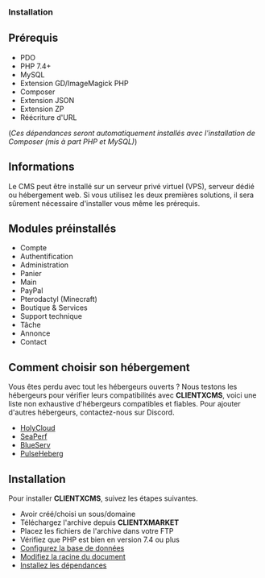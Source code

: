 ### Installation

## Prérequis

- PDO
- PHP 7.4+
- MySQL
- Extension GD/ImageMagick PHP
- Composer
- Extension JSON
- Extension ZP
- Réécriture d'URL

(*Ces dépendances seront automatiquement installés avec l'installation de Composer (mis à part PHP et MySQL)*)

## Informations

Le CMS peut être installé sur un serveur privé virtuel (VPS), serveur dédié ou hébergement web. Si vous utilisez les deux premières solutions, il sera sûrement nécessaire d'installer vous même les prérequis.

## Modules préinstallés
- Compte
- Authentification
- Administration
- Panier
- Main
- PayPal
- Pterodactyl (Minecraft)
- Boutique & Services
- Support technique
- Tâche
- Annonce
- Contact


## Comment choisir son hébergement

Vous êtes perdu avec tout les hébergeurs ouverts ? Nous testons les hébergeurs pour vérifier leurs compatibilités avec **CLIENTXCMS**, voici une liste non exhaustive d'hébergeurs compatibles et fiables. Pour ajouter d'autres hébergeurs, contactez-nous sur Discord.

- [HolyCloud](https://holycloud.fr)
- [SeaPerf](https://seaperf.com)
- [BlueServ](https://blueserv.fr)
- [PulseHeberg](https://pulseheberg.com)

## Installation

Pour installer **CLIENTXCMS**, suivez les étapes suivantes.
- Avoir créé/choisi un sous/domaine
- Téléchargez l'archive depuis **CLIENTXMARKET**
- Placez les fichiers de l'archive dans votre FTP
- Vérifiez que PHP est bien en version 7.4 ou plus
- [Configurez la base de données](https://clientx.fr/docs/database)
- [Modifiez la racine du document](https://clientx.fr/docs/change-doc-root)
- [Installez les dépendances](https://clientx.fr/docs/composer)